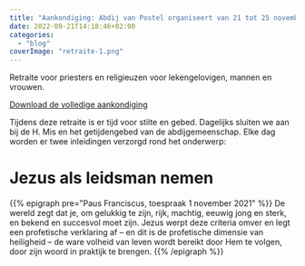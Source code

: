 ```yaml
---
title: "Aankondiging: Abdij van Postel organiseert van 21 tot 25 november 2022 de retraite 'Jezus als leidsman nemen'"
date: 2022-09-21T14:18:46+02:00
categories: 
  - "blog"
coverImage: "retraite-1.png"
---
```


Retraite voor priesters en religieuzen voor lekengelovigen, mannen en vrouwen.

[Download de volledige aankondiging](images/retraite.pdf)

Tijdens deze retraite is er tijd voor stilte en gebed. Dagelijks sluiten we aan bij de H. Mis en het getijdengebed van de abdijgemeenschap. Elke dag worden er twee inleidingen verzorgd rond het onderwerp:

# Jezus als leidsman nemen

{{% epigraph pre="Paus Franciscus, toespraak 1 november 2021" %}}
De wereld zegt dat je, om gelukkig te zijn, rijk, machtig, eeuwig jong en sterk, en bekend en succesvol moet zijn. Jezus werpt deze criteria omver en legt een profetische verklaring af – en dit is de profetische dimensie van heiligheid – de ware volheid van leven wordt bereikt door Hem te volgen, door zijn woord in praktijk te brengen.
{{% /epigraph %}}

